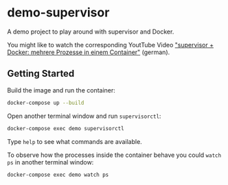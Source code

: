 # demo-supervisor

A demo project to play around with supervisor and Docker.

You might like to watch the corresponding YoutTube Video ["supervisor + Docker: mehrere Prozesse in einem Container"](https://www.youtube.com/watch?v=2W2toAnV6rc&t=1s) (german).

## Getting Started
Build the image and run the container:
```bash
docker-compose up --build
```

Open another terminal window and run `supervisorctl`:
```bash
docker-compose exec demo supervisorctl
```
Type `help` to see what commands are available.

To observe how the processes inside the container behave you could `watch ps` in another terminal window:
```bash
docker-compose exec demo watch ps
```